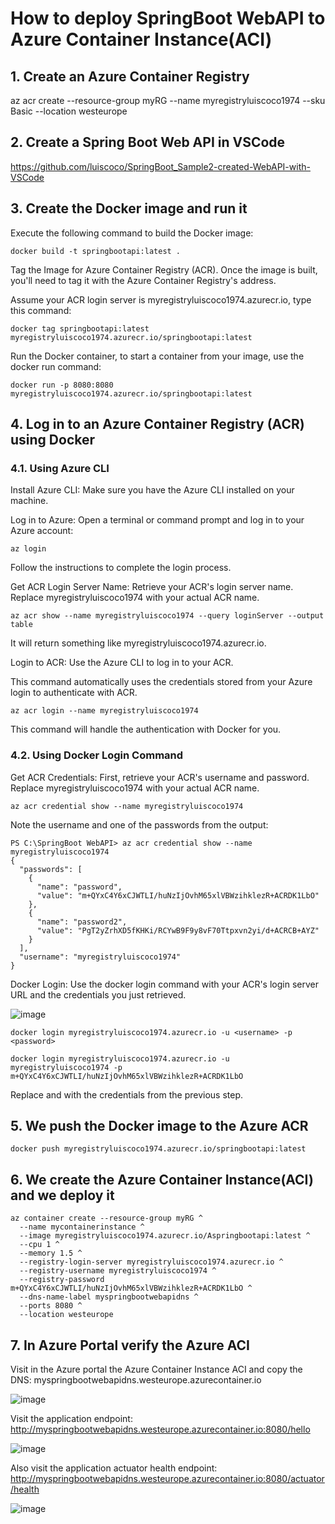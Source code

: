 # How to deploy SpringBoot WebAPI to Azure Container Instance(ACI)

## 1. Create an Azure Container Registry

az acr create --resource-group myRG --name myregistryluiscoco1974 --sku Basic --location westeurope

## 2. Create a Spring Boot Web API in VSCode

https://github.com/luiscoco/SpringBoot_Sample2-created-WebAPI-with-VSCode

## 3. Create the Docker image and run it

Execute the following command to build the Docker image:

```
docker build -t springbootapi:latest .
```

Tag the Image for Azure Container Registry (ACR). Once the image is built, you'll need to tag it with the Azure Container Registry's address.

Assume your ACR login server is myregistryluiscoco1974.azurecr.io, type this command:

```
docker tag springbootapi:latest myregistryluiscoco1974.azurecr.io/springbootapi:latest
```

Run the Docker container, to start a container from your image, use the docker run command:

```
docker run -p 8080:8080 myregistryluiscoco1974.azurecr.io/springbootapi:latest
```

## 4. Log in to an Azure Container Registry (ACR) using Docker

### 4.1. Using Azure CLI

Install Azure CLI: Make sure you have the Azure CLI installed on your machine.

Log in to Azure: Open a terminal or command prompt and log in to your Azure account:

```
az login
```

Follow the instructions to complete the login process.

Get ACR Login Server Name: Retrieve your ACR's login server name. Replace myregistryluiscoco1974 with your actual ACR name.

```
az acr show --name myregistryluiscoco1974 --query loginServer --output table
```

It will return something like myregistryluiscoco1974.azurecr.io.

Login to ACR: Use the Azure CLI to log in to your ACR. 

This command automatically uses the credentials stored from your Azure login to authenticate with ACR.

```
az acr login --name myregistryluiscoco1974
```

This command will handle the authentication with Docker for you.

### 4.2. Using Docker Login Command

Get ACR Credentials: First, retrieve your ACR's username and password. Replace myregistryluiscoco1974 with your actual ACR name.

```
az acr credential show --name myregistryluiscoco1974
```

Note the username and one of the passwords from the output:

```
PS C:\SpringBoot WebAPI> az acr credential show --name myregistryluiscoco1974
{
  "passwords": [
    {
      "name": "password",
      "value": "m+QYxC4Y6xCJWTLI/huNzIjOvhM65xlVBWzihklezR+ACRDK1LbO"
    },
    {
      "name": "password2",
      "value": "PgT2yZrhXD5fKHKi/RCYwB9F9y8vF70Ttpxvn2yi/d+ACRCB+AYZ"
    }
  ],
  "username": "myregistryluiscoco1974"
}
```

Docker Login: Use the docker login command with your ACR's login server URL and the credentials you just retrieved.

![image](https://github.com/luiscoco/SpringBoot_Sample7-deploy-WebAPI-to-Azure_Container_Instance_ACI/assets/32194879/2508b939-2cf2-41d1-8873-44548a7d8df8)

```
docker login myregistryluiscoco1974.azurecr.io -u <username> -p <password>
```

```
docker login myregistryluiscoco1974.azurecr.io -u myregistryluiscoco1974 -p m+QYxC4Y6xCJWTLI/huNzIjOvhM65xlVBWzihklezR+ACRDK1LbO
```

Replace <username> and <password> with the credentials from the previous step.

## 5. We push the Docker image to the Azure ACR

```
docker push myregistryluiscoco1974.azurecr.io/springbootapi:latest
```  

## 6. We create the Azure Container Instance(ACI) and we deploy it

```
az container create --resource-group myRG ^
  --name mycontainerinstance ^
  --image myregistryluiscoco1974.azurecr.io/Aspringbootapi:latest ^
  --cpu 1 ^
  --memory 1.5 ^
  --registry-login-server myregistryluiscoco1974.azurecr.io ^
  --registry-username myregistryluiscoco1974 ^
  --registry-password m+QYxC4Y6xCJWTLI/huNzIjOvhM65xlVBWzihklezR+ACRDK1LbO ^
  --dns-name-label myspringbootwebapidns ^
  --ports 8080 ^
  --location westeurope
```

## 7. In Azure Portal verify the Azure ACI

Visit in the Azure portal the Azure Container Instance ACI and copy the DNS: myspringbootwebapidns.westeurope.azurecontainer.io

![image](https://github.com/luiscoco/SpringBoot_Sample7-deploy-WebAPI-to-Azure_Container_Instance_ACI/assets/32194879/7a8e4287-9c9d-43f4-a1d9-c012b8fc3639)

Visit the application endpoint: http://myspringbootwebapidns.westeurope.azurecontainer.io:8080/hello

![image](https://github.com/luiscoco/SpringBoot_Sample7-deploy-WebAPI-to-Azure_Container_Instance_ACI/assets/32194879/8e39054f-5273-4bec-adb7-8dab87bf763c)

Also visit the application actuator health endpoint: http://myspringbootwebapidns.westeurope.azurecontainer.io:8080/actuator/health

![image](https://github.com/luiscoco/SpringBoot_Sample7-deploy-WebAPI-to-Azure_Container_Instance_ACI/assets/32194879/5688ae4a-4a0d-45fc-ac8a-1816191bbf84)

